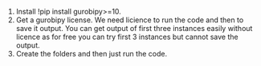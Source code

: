 1. Install !pip install gurobipy>=10.
2. Get a gurobipy license. We need licience to run the code and then to save it output. You can get output of first three instances easily without licence as for free you can try first 3 instances but cannot save the output.
3. Create the folders and then just run the code.
